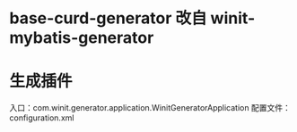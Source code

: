 # base-curd-generator  改自 winit-mybatis-generator
# 生成插件
入口：com.winit.generator.application.WinitGeneratorApplication
配置文件：configuration.xml
